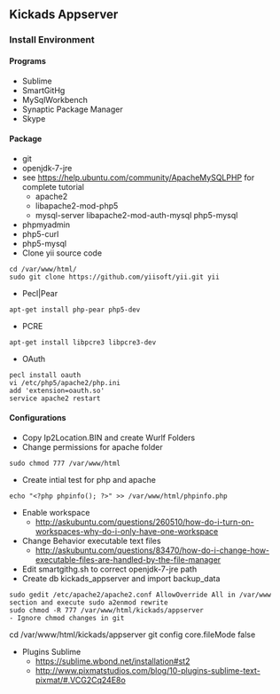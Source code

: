 ## Kickads Appserver
### Install Environment

#### Programs
- Sublime
- SmartGitHg
- MySqlWorkbench
- Synaptic Package Manager
- Skype

#### Package  
- git
- openjdk-7-jre
- see https://help.ubuntu.com/community/ApacheMySQLPHP for complete tutorial
  - apache2
  - libapache2-mod-php5
  - mysql-server libapache2-mod-auth-mysql php5-mysql
- phpmyadmin
- php5-curl
- php5-mysql 
- Clone yii source code
```
cd /var/www/html/
sudo git clone https://github.com/yiisoft/yii.git yii
```
- Pecl|Pear
```
apt-get install php-pear php5-dev
```
- PCRE
```
apt-get install libpcre3 libpcre3-dev
```
- OAuth
```
pecl install oauth
vi /etc/php5/apache2/php.ini
add 'extension=oauth.so'
service apache2 restart
```

#### Configurations 
- Copy Ip2Location.BIN and create Wurlf Folders
- Change permissions for apache folder
```
sudo chmod 777 /var/www/html
```
- Create intial test for php and apache
```
echo "<?php phpinfo(); ?>" >> /var/www/html/phpinfo.php
```
- Enable workspace
  - http://askubuntu.com/questions/260510/how-do-i-turn-on-workspaces-why-do-i-only-have-one-workspace
- Change Behavior executable text files
  - http://askubuntu.com/questions/83470/how-do-i-change-how-executable-files-are-handled-by-the-file-manager
- Edit smartgithg.sh to correct openjdk-7-jre path
- Create db kickads_appserver and import backup_data
```
sudo gedit /etc/apache2/apache2.conf AllowOverride All in /var/www section and execute sudo a2enmod rewrite
sudo chmod -R 777 /var/www/html/kickads/appserver
- Ignore chmod changes in git
```
cd /var/www/html/kickads/appserver 
git config core.fileMode false
- Plugins Sublime
  - https://sublime.wbond.net/installation#st2
  - http://www.pixmatstudios.com/blog/10-plugins-sublime-text-pixmat/#.VCG2Cq24E8o


